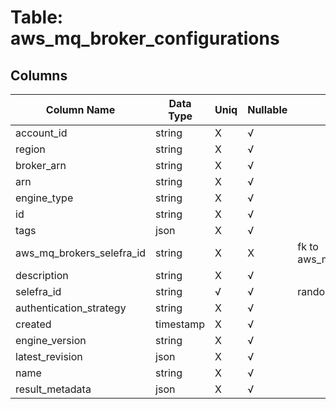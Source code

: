 # Table: aws_mq_broker_configurations

## Columns 

|  Column Name   |  Data Type  | Uniq | Nullable | Description | 
|  ----  | ----  | ----  | ----  | ---- | 
| account_id | string | X | √ |  | 
| region | string | X | √ |  | 
| broker_arn | string | X | √ |  | 
| arn | string | X | √ |  | 
| engine_type | string | X | √ |  | 
| id | string | X | √ |  | 
| tags | json | X | √ |  | 
| aws_mq_brokers_selefra_id | string | X | X | fk to aws_mq_brokers.selefra_id | 
| description | string | X | √ |  | 
| selefra_id | string | √ | √ | random id | 
| authentication_strategy | string | X | √ |  | 
| created | timestamp | X | √ |  | 
| engine_version | string | X | √ |  | 
| latest_revision | json | X | √ |  | 
| name | string | X | √ |  | 
| result_metadata | json | X | √ |  | 


